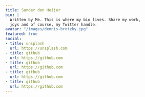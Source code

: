 ```yaml
---
title: Sander den Heijer
bio: |
  Written by Me. This is where my bio lives. Share my work,
  joys and of course, my Twitter handle.
avatar: "/images/dennis-brotzky.jpg"
featured: true
social:
- title: unsplash
  url: https://unsplash.com
- title: github
  url: https://github.com
- title: github
  url: https://github.com
- title: github
  url: https://github.com
- title: github
  url: https://github.com
---
```


